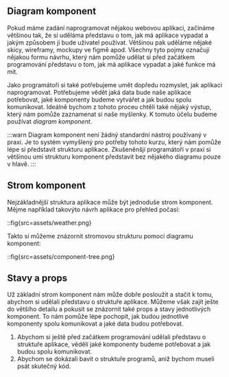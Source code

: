 ## Diagram komponent

Pokud máme zadání naprogramovat nějakou webovou aplikaci, začínáme většinou tak, že si uděláma představu o tom, jak má aplikace vypadat a jakým způsobem ji bude uživatel používat. Většinou pak uděláme nějaké skicy, wireframy, mockupy ve figmě apod. Všechny tyto pojmy označují nějakou formu návrhu, který nám pomůže udělat si před začátkem programování představu o tom, jak má aplikace vypadat a jaké funkce má mít.

Jako programátoři si také potřebujeme umět dopředu rozmyslet, jak aplikaci naprogramovat.
Potřebujeme vědět jaká data bude naše aplikace potřebovat, jaké komponenty budeme vytvářet a jak budou spolu komunikovat. Ideálně bychom z tohoto proceu chtěli také nějaký výstup, který nám pomůže zaznamenat si naše myšlenky. K tomuto účelu budeme používat _diagram komponent_.

:::warn
Diagram komponent není žádný standardní nástroj používaný v praxi. Je to systém vymyšlený pro potřeby tohoto kurzu, který nám pomůže lépe si představit strukturu aplikace. Zkušeněnšjí programátoři v praxi si většinou umí strukturu komponent představit bez nějakého diagramu pouze v hlavě.
:::

## Strom komponent

Nejzákladnější struktura aplikace může být jednoduše strom komponent. Mějme například takovýto návrh aplikace pro přehled počasí:

::fig{src=assets/weather.png}

Takto si můžeme znázornit stromovou strukturu pomocí diagramu komponent:

::fig{src=assets/component-tree.png}

## Stavy a props

Už základní strom komponent nám může dobře posloužit a stačit k tomu, abychom si udělali představu o struktuře aplikace. Můžeme však zajít ješte do většího detailu a pokusit se znázornit také props a stavy jednotlivých komponent. To nám pomůže lépe pochopit, jak budou jednotlivé komponenty spolu komunikovat a jaké data budou potřebovat.

1. Abychom si ještě před začátkem programování udělali představu o struktuře aplikace, vědělí jaké komponenty budeme potřebovat a jak budou spolu komunikovat.
1. Abychom se dokázali bavit o struktuře programů, aniž bychom museli psát skutečný kód.
